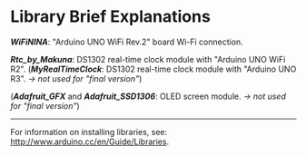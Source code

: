 # Library Brief Explanations

***WiFiNINA***: "Arduino UNO WiFi Rev.2" board Wi-Fi connection.

***Rtc_by_Makuna***: DS1302 real-time clock module with "Arduino UNO WiFi R2". (***MyRealTimeClock***: DS1302 real-time clock module with "Arduino UNO R3". *-> not used for "final version"*)

(***Adafruit_GFX*** and ***Adafruit_SSD1306***: OLED screen module. *-> not used for "final version"*)

---

For information on installing libraries, see: http://www.arduino.cc/en/Guide/Libraries.
